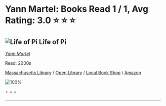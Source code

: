 # Yann Martel:  Books Read 1 / 1, Avg Rating: 3.0 :star: :star: :star:

## ![Life of Pi](https://covers.openlibrary.org/b/id/12840573-M.jpg) Life of Pi
*[Yann Martel](../authors/YannMartel)*

Read: 2000s

[Massachusetts Library](https://library.minlib.net/search/i=9780151008117) / [Open Library](https://openlibrary.org/isbn/9780151008117) / [Local Book Shop](https://bookshop.org/book/9780151008117) / [Amazon](https://amazon.com/dp/0676973760)

![100%](https://geps.dev/progress/100) 

:star: :star: :star:

---
